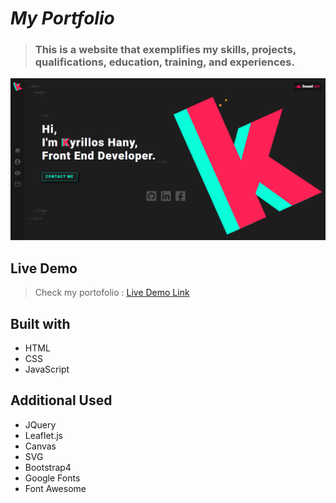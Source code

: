 # _My Portfolio_

> ### This is a website that exemplifies my skills, projects, qualifications, education, training, and experiences.

![image preview](imgs/Preview.PNG)

## Live Demo

> Check my portofolio : [Live Demo Link](https://bondok6.github.io/My-Portfolio/)

## Built with

- HTML
- CSS
- JavaScript

## Additional Used

- JQuery
- Leaflet.js
- Canvas
- SVG
- Bootstrap4
- Google Fonts
- Font Awesome
